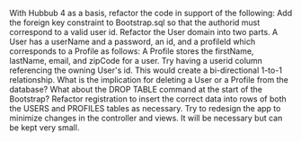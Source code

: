 With Hubbub 4 as a basis, refactor the code in support of the following:
Add the foreign key constraint to Bootstrap.sql so that the authorid must correspond to a valid user id.
Refactor the User domain into two parts. A User has a userName and a password, an id, and a profileId which corresponds to a Profile as follows:
A Profile stores the firstName, lastName, email, and zipCode for a user. Try having a userid column referencing the owning User's id. This would create a bi-directional 1-to-1 relationship. What is the implication for deleting a User or a Profile from the database? What about the DROP TABLE command at the start of the Bootstrap?
Refactor registration to insert the correct data into rows of both the USERS and PROFILES tables as necessary.
Try to redesign the app to minimize changes in the controller and views. It will be necessary but can be kept very small.
